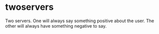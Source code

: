 # twoservers

Two servers. One will always say something positive about the user. The other will always have something negative to say.

